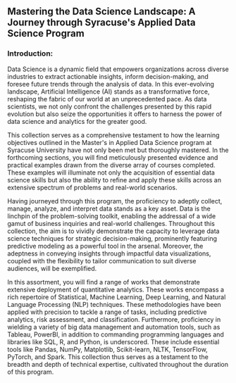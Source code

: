 ## Mastering the Data Science Landscape: A Journey through Syracuse's Applied Data Science Program

### Introduction:

Data Science is a dynamic field that empowers organizations across diverse industries to extract actionable insights, inform decision-making, and foresee future trends through the analysis of data. In this ever-evolving landscape, Artificial Intelligence (AI) stands as a transformative force, reshaping the fabric of our world at an unprecedented pace. As data scientists, we not only confront the challenges presented by this rapid evolution but also seize the opportunities it offers to harness the power of data science and analytics for the greater good.

This collection serves as a comprehensive testament to how the learning objectives outlined in the Master's in Applied Data Science program at Syracuse University have not only been met but thoroughly mastered. In the forthcoming sections, you will find meticulously presented evidence and practical examples drawn from the diverse array of courses completed. These examples will illuminate not only the acquisition of essential data science skills but also the ability to refine and apply these skills across an extensive spectrum of problems and real-world scenarios.

Having journeyed through this program, the proficiency to adeptly collect, manage, analyze, and interpret data stands as a key asset. Data is the linchpin of the problem-solving toolkit, enabling the addressal of a wide gamut of business inquiries and real-world challenges. Throughout this collection, the aim is to vividly demonstrate the capacity to leverage data science techniques for strategic decision-making, prominently featuring predictive modeling as a powerful tool in the arsenal. Moreover, the adeptness in conveying insights through impactful data visualizations, coupled with the flexibility to tailor communication to suit diverse audiences, will be exemplified.

In this assortment, you will find a range of works that demonstrate extensive deployment of quantitative analytics. These works encompass a rich repertoire of Statistical, Machine Learning, Deep Learning, and Natural Language Processing (NLP) techniques. These methodologies have been applied with precision to tackle a range of tasks, including predictive analytics, risk assessment, and classification. Furthermore, proficiency in wielding a variety of big data management and automation tools, such as Tableau, PowerBI, in addition to commanding programming languages and libraries like SQL, R, and Python, is underscored. These include essential tools like Pandas, NumPy, Matplotlib, Scikit-learn, NLTK, TensorFlow, PyTorch, and Spark. This collection thus serves as a testament to the breadth and depth of technical expertise, cultivated throughout the duration of this program.

